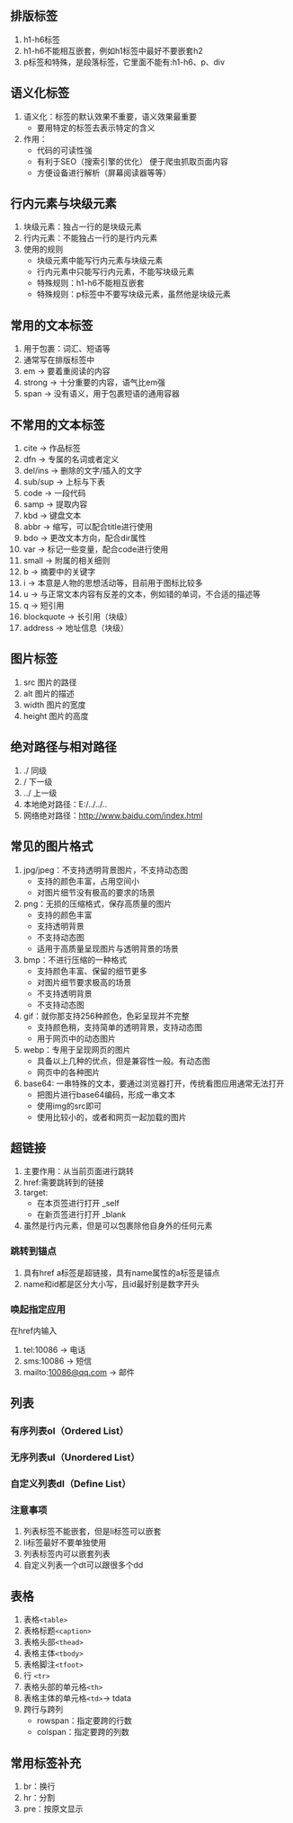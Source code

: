 ## 排版标签
1. h1-h6标签
2. h1-h6不能相互嵌套，例如h1标签中最好不要嵌套h2
3. p标签和特殊，是段落标签，它里面不能有:h1-h6、p、div

## 语义化标签
1. 语义化：标签的默认效果不重要，语义效果最重要
   - 要用特定的标签去表示特定的含义
2. 作用：
    - 代码的可读性强
    - 有利于SEO（搜索引擎的优化） 便于爬虫抓取页面内容
    - 方便设备进行解析（屏幕阅读器等等）

## 行内元素与块级元素
1. 块级元素：独占一行的是块级元素
2. 行内元素：不能独占一行的是行内元素
3. 使用的规则
    - 块级元素中能写行内元素与块级元素
    - 行内元素中只能写行内元素，不能写块级元素
    - 特殊规则：h1-h6不能相互嵌套
    - 特殊规则：p标签中不要写块级元素，虽然他是块级元素

## 常用的文本标签
1. 用于包裹：词汇、短语等
2. 通常写在排版标签中  
3. em -> 要着重阅读的内容
4. strong -> 十分重要的内容，语气比em强
5. span -> 没有语义，用于包裹短语的通用容器

## 不常用的文本标签
1. cite -> 作品标签
2. dfn -> 专属的名词或者定义
3. del/ins -> 删除的文字/插入的文字
4. sub/sup -> 上标与下表
5. code -> 一段代码
6. samp -> 提取内容
7. kbd -> 键盘文本
8. abbr -> 缩写，可以配合title进行使用
9. bdo -> 更改文本方向，配合dir属性
10. var -> 标记一些变量，配合code进行使用
11. small -> 附属的相关细则
12. b -> 摘要中的关键字
13. i -> 本意是人物的思想活动等，目前用于图标比较多
14. u -> 与正常文本内容有反差的文本，例如错的单词，不合适的描述等
15. q -> 短引用
16. blockquote -> 长引用（块级）
17. address -> 地址信息（块级）

## 图片标签
1. src 图片的路径
2. alt 图片的描述
3. width 图片的宽度
4. height 图片的高度

## 绝对路径与相对路径
1. ./ 同级
2. / 下一级
3. ../ 上一级
4. 本地绝对路径：E:/../../..
5. 网络绝对路径：http://www.baidu.com/index.html

## 常见的图片格式
1. jpg/jpeg：不支持透明背景图片，不支持动态图
   - 支持的颜色丰富，占用空间小
   - 对图片细节没有极高的要求的场景
2. png：无损的压缩格式，保存高质量的图片
   - 支持的颜色丰富
   - 支持透明背景
   - 不支持动态图
   - 适用于高质量呈现图片与透明背景的场景
3. bmp：不进行压缩的一种格式
   - 支持颜色丰富、保留的细节更多
   - 对图片细节要求极高的场景
   - 不支持透明背景
   - 不支持动态图
4. gif：就你那支持256种颜色，色彩呈现并不完整
   - 支持颜色稍，支持简单的透明背景，支持动态图
   - 用于网页中的动态图片
5. webp：专用于呈现网页的图片
   - 具备以上几种的优点，但是兼容性一般。有动态图
   - 网页中的各种图片
6. base64: 一串特殊的文本，要通过浏览器打开，传统看图应用通常无法打开
   - 把图片进行base64编码，形成一串文本
   - 使用img的src即可
   - 使用比较小的，或者和网页一起加载的图片

## 超链接
1. 主要作用：从当前页面进行跳转
2. href:需要跳转到的链接
3. target: 
   - 在本页签进行打开 _self
   - 在新页签进行打开 _blank
4. 虽然是行内元素，但是可以包裹除他自身外的任何元素
### 跳转到锚点
1. 具有href a标签是超链接，具有name属性的a标签是锚点
2. name和id都是区分大小写，且id最好别是数字开头
### 唤起指定应用
在href内输入
1. tel:10086 -> 电话
2. sms:10086 -> 短信
3. mailto:10086@qq.com -> 邮件

## 列表
### 有序列表ol（Ordered List）
### 无序列表ul（Unordered List）
### 自定义列表dl（Define List）
### 注意事项
1. 列表标签不能嵌套，但是li标签可以嵌套
2. li标签最好不要单独使用
3. 列表标签内可以嵌套列表
4. 自定义列表一个dt可以跟很多个dd

## 表格
1. 表格`<table>`
2. 表格标题`<caption>`
3. 表格头部`<thead>`
4. 表格主体`<tbody>`
5. 表格脚注`<tfoot>`
6. 行 `<tr>`
7. 表格头部的单元格`<th>`
8. 表格主体的单元格`<td>`-> tdata
9. 跨行与跨列
   - rowspan：指定要跨的行数
   - colspan：指定要跨的列数

## 常用标签补充
1. br：换行
2. hr：分割
3. pre：按原文显示
